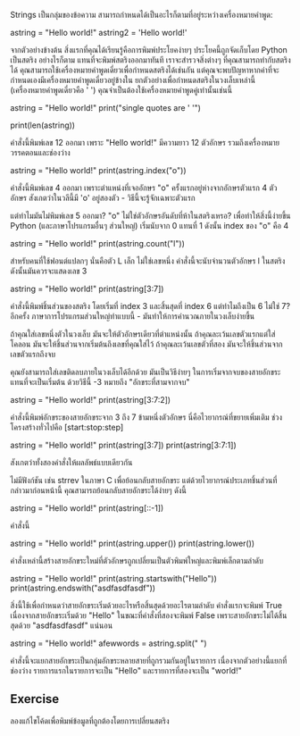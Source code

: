 Strings เป็นกลุ่มของข้อความ สามารถกำหนดได้เป็นอะไรก็ตามที่อยู่ระหว่างเครื่องหมายคำพูด:

astring = "Hello world!"
astring2 = 'Hello world!'

จากตัวอย่างข้างต้น สิ่งแรกที่คุณได้เรียนรู้คือการพิมพ์ประโยคง่ายๆ ประโยคนี้ถูกจัดเก็บโดย Python เป็นสตริง อย่างไรก็ตาม แทนที่จะพิมพ์สตริงออกมาทันที เราจะสำรวจสิ่งต่างๆ ที่คุณสามารถทำกับสตริงได้
คุณสามารถใช้เครื่องหมายคำพูดเดี่ยวเพื่อกำหนดสตริงได้เช่นกัน แต่คุณจะพบปัญหาหากค่าที่จะกำหนดเองมีเครื่องหมายคำพูดเดี่ยวอยู่ข้างใน ยกตัวอย่างเพื่อกำหนดสตริงในวงเล็บเหล่านี้ (เครื่องหมายคำพูดเดี่ยวคือ ' ') คุณจำเป็นต้องใช้เครื่องหมายคำพูดคู่เท่านั้นเช่นนี้

astring = "Hello world!"
print("single quotes are ' '")

print(len(astring))

คำสั่งนี้พิมพ์เลข 12 ออกมา เพราะ "Hello world!" มีความยาว 12 ตัวอักษร รวมถึงเครื่องหมายวรรคตอนและช่องว่าง

astring = "Hello world!"
print(astring.index("o"))

คำสั่งนี้พิมพ์เลข 4 ออกมา เพราะตำแหน่งที่เจออักษร "o" ครั้งแรกอยู่ห่างจากอักษรตัวแรก 4 ตัวอักษร สังเกตว่าในวลีนี้มี 'o' อยู่สองตัว - วิธีนี้จะรู้จักเฉพาะตัวแรก

แต่ทำไมมันไม่พิมพ์เลข 5 ออกมา? "o" ไม่ใช่ตัวอักษรอันดับที่ห้าในสตริงเหรอ? เพื่อทำให้สิ่งนี้ง่ายขึ้น Python (และภาษาโปรแกรมอื่นๆ ส่วนใหญ่) เริ่มนับจาก 0 แทนที่ 1 ดังนั้น index ของ "o" คือ 4

astring = "Hello world!"
print(astring.count("l"))

สำหรับคนที่ใช้ฟอนต์แปลกๆ นั่นคือตัว L เล็ก ไม่ใช่เลขหนึ่ง คำสั่งนี้จะนับจำนวนตัวอักษร l ในสตริง ดังนั้นมันควรจะแสดงเลข 3

astring = "Hello world!"
print(astring[3:7])

คำสั่งนี้พิมพ์ชิ้นส่วนของสตริง โดยเริ่มที่ index 3 และสิ้นสุดที่ index 6 แต่ทำไมถึงเป็น 6 ไม่ใช่ 7? อีกครั้ง ภาษาการโปรแกรมส่วนใหญ่ทำแบบนี้ - มันทำให้การคำนวณภายในวงเล็บง่ายขึ้น

ถ้าคุณใส่เลขหนึ่งตัวในวงเล็บ มันจะให้ตัวอักษรเดียวที่ตำแหน่งนั้น ถ้าคุณละเว้นเลขตัวแรกแต่ใส่โคลอน มันจะให้ชิ้นส่วนจากเริ่มต้นถึงเลขที่คุณใส่ไว้ ถ้าคุณละเว้นเลขตัวที่สอง มันจะให้ชิ้นส่วนจากเลขตัวแรกถึงจบ

คุณยังสามารถใส่เลขติดลบภายในวงเล็บได้อีกด้วย มันเป็นวิธีง่ายๆ ในการเริ่มจากจบของสายอักขระแทนที่จะเป็นเริ่มต้น ด้วยวิธีนี้ -3 หมายถึง "อักขระที่สามจากจบ"

astring = "Hello world!"
print(astring[3:7:2])

คำสั่งนี้พิมพ์อักขระของสายอักขระจาก 3 ถึง 7 ข้ามหนึ่งตัวอักษร นี่คือไวยากรณ์ที่ขยายเพิ่มเติม ช่วงโครงสร้างทั่วไปคือ [start:stop:step]

astring = "Hello world!"
print(astring[3:7])
print(astring[3:7:1])

สังเกตว่าทั้งสองคำสั่งให้ผลลัพธ์แบบเดียวกัน

ไม่มีฟังก์ชัน เช่น strrev ในภาษา C เพื่อย้อนกลับสายอักขระ แต่ด้วยไวยากรณ์ประเภทชิ้นส่วนที่กล่าวมาก่อนหน้านี้ คุณสามารถย้อนกลับสายอักขระได้ง่ายๆ ดังนี้

astring = "Hello world!"
print(astring[::-1])

คำสั่งนี้

astring = "Hello world!"
print(astring.upper())
print(astring.lower())

คำสั่งเหล่านี้สร้างสายอักขระใหม่ที่ตัวอักษรถูกเปลี่ยนเป็นตัวพิมพ์ใหญ่และพิมพ์เล็กตามลำดับ

astring = "Hello world!"
print(astring.startswith("Hello"))
print(astring.endswith("asdfasdfasdf"))

สิ่งนี้ใช้เพื่อกำหนดว่าสายอักขระเริ่มด้วยอะไรหรือสิ้นสุดด้วยอะไรตามลำดับ คำสั่งแรกจะพิมพ์ True เนื่องจากสายอักขระเริ่มด้วย "Hello" ในขณะที่คำสั่งที่สองจะพิมพ์ False เพราะสายอักขระไม่ได้สิ้นสุดด้วย "asdfasdfasdf" แน่นอน

astring = "Hello world!"
afewwords = astring.split(" ")

คำสั่งนี้จะแยกสายอักขระเป็นกลุ่มอักขระหลายสายที่ถูกรวมกันอยู่ในรายการ เนื่องจากตัวอย่างนี้แยกที่ช่องว่าง รายการแรกในรายการจะเป็น "Hello" และรายการที่สองจะเป็น "world!"

Exercise
--------

ลองแก้ไขโค้ดเพื่อพิมพ์ข้อมูลที่ถูกต้องโดยการเปลี่ยนสตริง